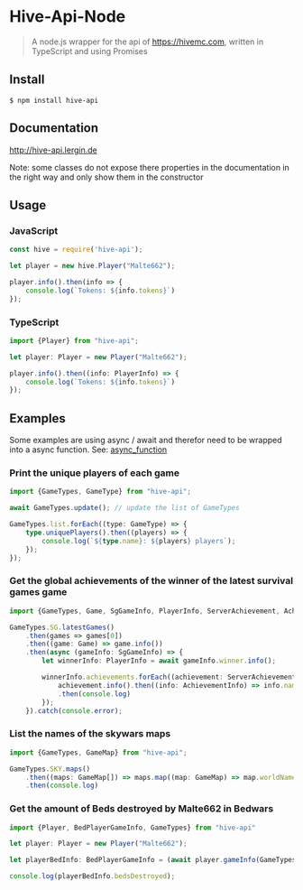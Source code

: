 # Hive-Api-Node

> A node.js wrapper for the api of https://hivemc.com, written in TypeScript and using Promises


## Install

```
$ npm install hive-api
```

## Documentation

http://hive-api.lergin.de

Note: some classes do not expose there properties in the documentation in the right way and only show them in the constructor


## Usage

### JavaScript

```js
const hive = require('hive-api');

let player = new hive.Player("Malte662");

player.info().then(info => {
    console.log(`Tokens: ${info.tokens}`)
});
```

### TypeScript
```typescript
import {Player} from "hive-api";

let player: Player = new Player("Malte662");

player.info().then((info: PlayerInfo) => {
    console.log(`Tokens: ${info.tokens}`)
});
```


## Examples

Some examples are using async / await and therefor need to be wrapped into a async function. See: [async_function](https://developer.mozilla.org/en-US/docs/Web/JavaScript/Reference/Statements/async_function)


### Print the unique players of each game

```typescript
import {GameTypes, GameType} from "hive-api";

await GameTypes.update(); // update the list of GameTypes

GameTypes.list.forEach((type: GameType) => {
    type.uniquePlayers().then((players) => {
        console.log(`${type.name}: ${players} players`);
    });
});
```


### Get the global achievements of the winner of the latest survival games game

```typescript
import {GameTypes, Game, SgGameInfo, PlayerInfo, ServerAchievement, AchievementInfo} from "hive-api";

GameTypes.SG.latestGames()
    .then(games => games[0])
    .then((game: Game) => game.info())
    .then(async (gameInfo: SgGameInfo) => {
        let winnerInfo: PlayerInfo = await gameInfo.winner.info();

        winnerInfo.achievements.forEach((achievement: ServerAchievement) =>{
            achievement.info().then((info: AchievementInfo) => info.name)
            .then(console.log)
        });
    }).catch(console.error);
```


### List the names of the skywars maps

```typescript
import {GameTypes, GameMap} from "hive-api";

GameTypes.SKY.maps()
    .then((maps: GameMap[]) => maps.map((map: GameMap) => map.worldName))
    .then(console.log)
```


### Get the amount of Beds destroyed by Malte662 in Bedwars

```typescript
import {Player, BedPlayerGameInfo, GameTypes} from "hive-api"

let player: Player = new Player("Malte662");

let playerBedInfo: BedPlayerGameInfo = (await player.gameInfo(GameTypes.BED)) as BedPlayerGameInfo;

console.log(playerBedInfo.bedsDestroyed);
```